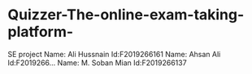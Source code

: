 # Quizzer-The-online-exam-taking-platform-
SE project
Name: Ali Hussnain
Id:F2019266161
Name: Ahsan Ali
Id:F2019266...
Name: M. Soban Mian
Id:F2019266137

